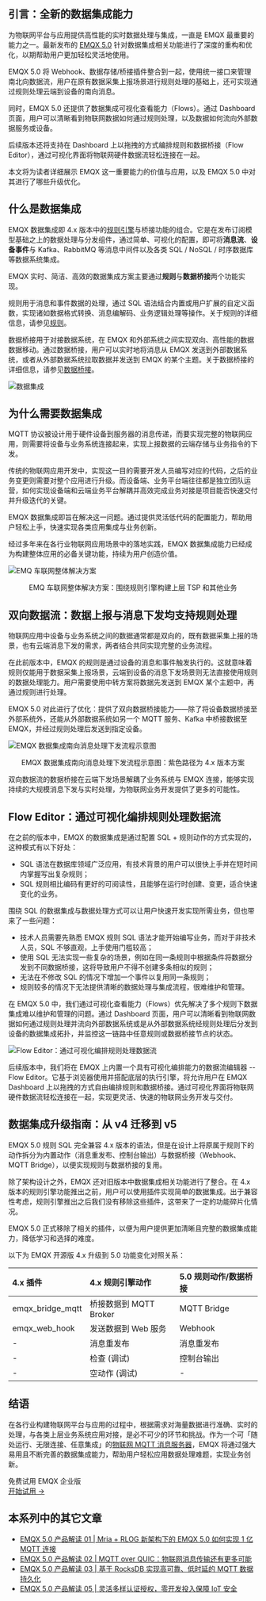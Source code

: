 ## 引言：全新的数据集成能力

为物联网平台与应用提供高性能的实时数据处理与集成，一直是 EMQX 最重要的能力之一。最新发布的 [EMQX 5.0](https://www.emqx.com/zh/blog/emqx-v-5-0-released) 针对数据集成相关功能进行了深度的重构和优化，以期帮助用户更加轻松灵活地使用。

EMQX 5.0 将 Webhook、数据存储/桥接插件整合到一起，使用统一接口来管理南北向数据流，用户在原有数据采集上报场景进行规则处理的基础上，还可实现通过规则处理云端到设备的南向消息。

同时，EMQX 5.0 还提供了数据集成可视化查看能力（Flows）。通过 Dashboard 页面，用户可以清晰看到物联网数据如何通过规则处理，以及数据如何流向外部数据服务或设备。

后续版本还将支持在 Dashboard 上以拖拽的方式编排规则和数据桥接（Flow Editor），通过可视化界面将物联网硬件数据流轻松连接在一起。

本文将为读者详细展示 EMQX 这一重要能力的价值与应用，以及 EMQX 5.0 中对其进行了哪些升级优化。

## 什么是数据集成

EMQX 数据集成即 4.x 版本中的[规则引擎](https://www.emqx.com/zh/solutions/mqtt-data-processing)与桥接功能的组合。它是在发布订阅模型基础之上的数据处理与分发组件，通过简单、可视化的配置，即可将**消息流**、**设备事件**与 Kafka、RabbitMQ 等消息中间件以及各类 SQL / NoSQL / 时序数据库等数据系统集成。

EMQX 实时、简洁、高效的数据集成方案主要通过**规则**与**数据桥接**两个功能实现。

规则用于消息和事件数据的处理，通过 SQL 语法结合内置或用户扩展的自定义函数，实现诸如数据格式转换、消息编解码、业务逻辑处理等操作。关于规则的详细信息，请参见[规则](https://www.emqx.io/docs/zh/v5.0/data-integration/rules.html)。

数据桥接用于对接数据系统，在 EMQX 和外部系统之间实现双向、高性能的数据数据移动。通过数据桥接，用户可以实时地将消息从 EMQX 发送到外部数据系统，或者从外部数据系统拉取数据并发送到 EMQX 的某个主题。关于数据桥接的详细信息，请参见[数据桥接](https://www.emqx.io/docs/zh/v5.0/data-integration/data-bridges.html)。

![数据集成](https://assets.emqx.com/images/b5e1995b58ec519061ad3283baa866d0.png)

## 为什么需要数据集成

MQTT 协议被设计用于硬件设备到服务器的消息传递，而要实现完整的物联网应用，则需要将设备与业务系统连接起来，实现上报数据的云端存储与业务指令的下发。

传统的物联网应用开发中，实现这一目的需要开发人员编写对应的代码，之后的业务变更则需要对整个应用进行升级。而设备端、业务平台端往往都是独立团队运营，如何实现设备端和云端业务平台解耦并高效完成业务对接是项目能否快速交付并升级迭代的关键。

EMQX 数据集成即旨在解决这一问题。通过提供灵活低代码的配置能力，帮助用户轻松上手，快速实现各类应用集成与业务创新。

经过多年来在各行业物联网应用场景中的落地实践，EMQX 数据集成能力已经成为构建整体应用的必备关键功能，持续为用户创造价值。

![EMQ 车联网整体解决方案](https://assets.emqx.com/images/d2d3aca57bbe2259b7f1f3d7bdf8e805.jpg)

<center>EMQ 车联网整体解决方案：围绕规则引擎构建上层 TSP 和其他业务</center>

## 双向数据流：数据上报与消息下发均支持规则处理

物联网应用中设备与业务系统之间的数据通常都是双向的，既有数据采集上报的场景，也有云端消息下发的需求，两者结合共同实现完整的业务流程。

在此前版本中，EMQX 的规则是通过设备的消息和事件触发执行的。这就意味着规则仅能用于数据采集上报场景，云端到设备的消息下发场景则无法直接使用规则的数据处理能力。用户需要使用中转方案将数据先发送到 EMQX 某个主题中，再通过规则进行处理。

EMQX 5.0 对此进行了优化：提供了双向数据桥接能力——除了将设备数据桥接至外部系统外，还能从外部数据系统如另一个 MQTT 服务、Kafka 中桥接数据至 EMQX，并经过规则处理后发送到指定设备。

![EMQX 数据集成南向消息处理下发流程示意图](https://assets.emqx.com/images/8049223ad7ca7447616734b3d570d2dc.png)

<center>EMQX 数据集成南向消息处理下发流程示意图：紫色路径为 4.x 版本方案</center>

 

双向数据流的数据桥接在云端下发场景解耦了业务系统与 EMQX 连接，能够实现持续的大规模消息下发与实时处理，为物联网业务开发提供了更多的可能性。

## Flow Editor：通过可视化编排规则处理数据流

在之前的版本中，EMQX 的数据集成是通过配置 SQL + 规则动作的方式实现的，这种模式有以下好处：

- SQL 语法在数据库领域广泛应用，有技术背景的用户可以很快上手并在短时间内掌握写出复杂规则；
- SQL 规则相比编码有更好的可阅读性，且能够在运行时创建、变更，适合快速变化的业务。

围绕 SQL 的数据集成与数据处理方式可以让用户快速开发实现所需业务，但也带来了一些问题：

- 技术人员需要先熟悉 EMQX 规则 SQL 语法才能开始编写业务，而对于非技术人员，SQL 不够直观，上手使用门槛较高；
- 使用 SQL 无法实现一些复杂的场景，例如在同一条规则中根据条件将数据分发到不同数据桥接，这将导致用户不得不创建多条相似的规则；
- 无法在不修改 SQL 的情况下增加一个事件以复用同一条规则；
- 规则较多的情况下无法提供清晰的数据处理与集成流程，很难维护和管理。

在 EMQX 5.0 中，我们通过可视化查看能力（Flows）优先解决了多个规则下数据集成难以维护和管理的问题。通过 Dashboard 页面，用户可以清晰看到物联网数据如何通过规则处理并流向外部数据系统或是从外部数据系统经规则处理后分发到设备的数据集成拓扑，并监控这一链路中任意规则或数据桥接节点的状态。

![Flow Editor：通过可视化编排规则处理数据流](https://assets.emqx.com/images/f381d70279d6773bae2c6ece14d22c49.png)
 

后续版本中，我们将在 EMQX 上内置一个具有可视化编排能力的数据流编辑器 -- Flow Editor。它基于浏览器使用并搭配底层的执行引擎，将允许用户在 EMQX Dashboard 上以拖拽的方式自由编排规则和数据桥接。通过可视化界面将物联网硬件数据流轻松连接在一起，实现更灵活、快速的物联网业务开发与交付。

## 数据集成升级指南：从 v4 迁移到 v5

EMQX 5.0 规则 SQL 完全兼容 4.x 版本的语法，但是在设计上将原属于规则下的动作拆分为内置动作（消息重发布、控制台输出）与数据桥接（Webhook、MQTT Bridge），以便实现规则与数据桥接的复用。

除了架构设计之外，EMQX 还对旧版本中数据集成相关功能进行了整合。在 4.x 版本的规则引擎功能推出之前，用户可以使用插件实现简单的数据集成。出于兼容性考虑，规则引擎推出之后我们没有移除这些插件，这带来了一定的功能碎片化情况。

EMQX 5.0 正式移除了相关的插件，以便为用户提供更加清晰且完整的数据集成能力，降低学习和选择的难度。

以下为 EMQX 开源版 4.x 升级到 5.0 功能变化对照关系：

| **4.x 插件**     | **4.x 规则引擎动作**   | **5.0 规则动作/数据桥接** |
| :--------------- | :--------------------- | :------------------------ |
| emqx_bridge_mqtt | 桥接数据到 MQTT Broker | MQTT Bridge               |
| emqx_web_hook    | 发送数据到 Web 服务    | Webhook                   |
| -                | 消息重发布             | 消息重发布                |
| -                | 检查 (调试)            | 控制台输出                |
| -                | 空动作 (调试)          | -                         |

## 结语

在各行业构建物联网平台与应用的过程中，根据需求对海量数据进行准确、实时的处理，与各类上层业务系统应用对接，是必不可少的环节和挑战。作为一个可「随处运行、无限连接、任意集成」的[物联网 MQTT 消息服务器](https://www.emqx.io/zh)，EMQX 将通过强大易用且不断完善的数据集成能力，帮助用户轻松应用数据处理难题，实现业务创新。


<section class="promotion">
    <div>
        免费试用 EMQX 企业版
    </div>
    <a href="https://www.emqx.com/zh/try?product=enterprise" class="button is-gradient px-5">开始试用 →</a>
</section>


## 本系列中的其它文章

- [EMQX 5.0 产品解读 01 | Mria + RLOG 新架构下的 EMQX 5.0 如何实现 1 亿 MQTT 连接](https://www.emqx.com/zh/blog/how-emqx-5-0-achieves-100-million-mqtt-connections)
- [EMQX 5.0 产品解读 02 | MQTT over QUIC：物联网消息传输还有更多可能](https://www.emqx.com/zh/blog/mqtt-over-quic)
- [EMQX 5.0 产品解读 03 | 基于 RocksDB 实现高可靠、低时延的 MQTT 数据持久化](https://www.emqx.com/zh/blog/mqtt-persistence-based-on-rocksdb)
- [EMQX 5.0 产品解读 05 | 灵活多样认证授权，零开发投入保障 IoT 安全](https://www.emqx.com/zh/blog/securing-the-iot)
